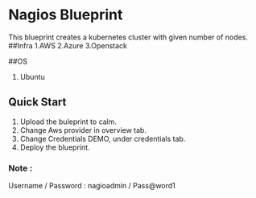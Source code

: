 # Nagios Blueprint

This blueprint creates a kubernetes cluster with given number of nodes.
##Infra
 1.AWS
 2.Azure
 3.Openstack

##OS
 1. Ubuntu 

## Quick Start
 1. Upload the buleprint to calm.
 2. Change Aws provider in overview tab.
 3. Change Credentials DEMO, under credentials tab.
 4. Deploy the blueprint.

### Note :
 Username / Password : nagioadmin / Pass@word1
